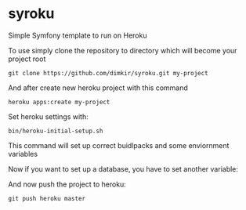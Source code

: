 # syroku
Simple Symfony template to run on Heroku


To use simply clone the repository to directory which will become your project root

`git clone https://github.com/dimkir/syroku.git my-project`

And after create new heroku project with this command

```
heroku apps:create my-project
```

Set heroku settings with:

```
bin/heroku-initial-setup.sh
```
This command will set up correct buidlpacks and some enviornment variables


Now if you want to set up a database, you have to set another variable:


And now push the project to heroku:

```
git push heroku master
```
